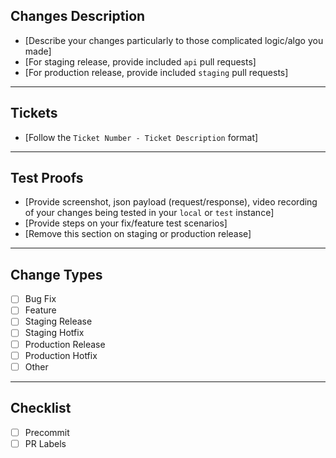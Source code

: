 ## Changes Description
- [Describe your changes particularly to those complicated logic/algo you made]
- [For staging release, provide included `api` pull requests]
- [For production release, provide included `staging` pull requests]

---

## Tickets
- [Follow the `Ticket Number - Ticket Description` format]

---

## Test Proofs
- [Provide screenshot, json payload (request/response), video recording of your changes being tested in your `local` or `test` instance]
- [Provide steps on your fix/feature test scenarios]
- [Remove this section on staging or production release]

---

## Change Types
- [ ] Bug Fix
- [ ] Feature
- [ ] Staging Release
- [ ] Staging Hotfix
- [ ] Production Release
- [ ] Production Hotfix
- [ ] Other

---

## Checklist
- [ ] Precommit
- [ ] PR Labels
